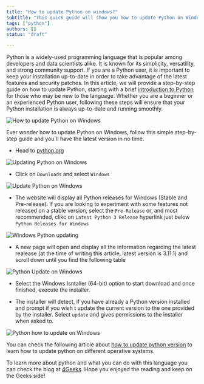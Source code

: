 ```yaml
---
title: "How to update Python on windows?"
subtitle: "This quick guide will show you how to update Python on Windows in just a few steps. Get the latest version of Python and enjoy the new features!"
tags: ["python"]
authors: []
status: "draft"

---
```


Python is a widely-used programming language that is popular among developers and data scientists alike. It is known for its simplicity, versatility, and strong community support. If you are a Python user, it is important to keep your installation up-to-date in order to take advantage of the latest features and security patches. In this article, we will provide a step-by-step guide on how to update Python, starting with a brief [introduction to Python](https://4geeks.com/lesson/intro-to-python) for those who may be new to the language. Whether you are a beginner or an experienced Python user, following these steps will ensure that your Python installation is always up-to-date and running smoothly.

![How to update Python on Windows](https://storage.googleapis.com/breathecode-asset-images/e64f0678f4427ebe61277aa4fa0f5900b43b95a4ff91aef59e74cf0fd92cdabe.jpeg)

Ever wonder how to update Python on Windows, follow this simple step-by-step guide and you´ll have the latest version in no time.

- Head to [python.org](https://www.python.org/ "python.org")

![Updating Python on Windows](https://i.imgur.com/3xWJTYt.jpg)

- Click on `Downloads` and select `Windows`

![Update Python on Windows](https://i.imgur.com/IC72ZMt.jpg)

- The website will display all Python releases for Windows (Stable and Pre-release). If you are looking to experiment with some features not released on a stable version, select the `Pre-Release` or, and most recommended, clikc on `Latest Python 3 Release` hyperlink just below `Python Releases for Windows`

![Windows Python updating](https://i.imgur.com/Y04fCDf.jpg)

- A new page will open and display all the information regarding the latest realease (at the time of writing this article, latest version is 3.11.1) and scroll down until you find the following table

![Python Update on Windows](https://i.imgur.com/95svxsj.jpg)

- Select the Windows Isntaller (64-bit) option to start download and once finished, execute the installer.

- The installer will detect, if you have already a Python version installed and prompt if you wish t update the current version to the one provided by the installer. Select `update` and gives permissions to the installer when asked to. 

![Python how to update on Windows](https://storage.googleapis.com/breathecode-asset-images/e64f0678f4427ebe61277aa4fa0f5900b43b95a4ff91aef59e74cf0fd92cdabe.jpeg)

You can check the following article about [how to update python version](https://4geeks.com/how-to/how-to-update-python-version) to learn how to update python on different operative systems.

To learn more about python and what you can do with this language you can check the blog at [4Geeks](https://4geeks.com). Hope you enjoyed the reading and keep on the Geeks side!
